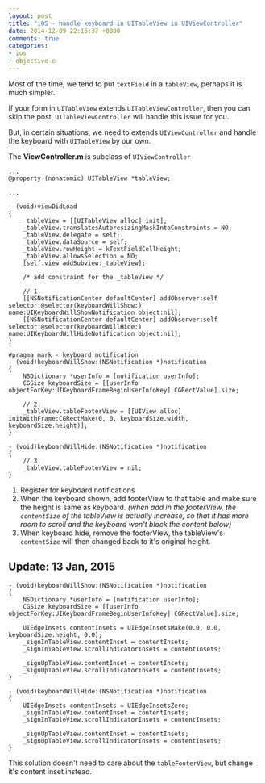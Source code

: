 ```yaml
---
layout: post
title: "iOS - handle keyboard in UITableView in UIViewController"
date: 2014-12-09 22:16:37 +0800
comments: true
categories: 
- ios
- objective-c
---
```


Most of the time, we tend to put `textField` in a `tableView`, perhaps it is much simpler.

If your form in `UITableView` extends `UITableViewController`, then you can skip the post, `UITableViewController` will handle this issue for you.

But, in certain situations, we need to extends `UIViewController` and handle the keyboard with `UITableView` by our own.

The **ViewController.m** is subclass of `UIViewController`

```obj-c
...
@property (nonatomic) UITableView *tableView;

...

- (void)viewDidLoad
{
    _tableView = [[UITableView alloc] init];
    _tableView.translatesAutoresizingMaskIntoConstraints = NO;
    _tableView.delegate = self;
    _tableView.dataSource = self;
    _tableView.rowHeight = kTextFieldCellHeight;
    _tableView.allowsSelection = NO;
    [self.view addSubview:_tableView];

    /* add constraint for the _tableView */

    // 1.
    [[NSNotificationCenter defaultCenter] addObserver:self selector:@selector(keyboardWillShow:) name:UIKeyboardWillShowNotification object:nil];
    [[NSNotificationCenter defaultCenter] addObserver:self selector:@selector(keyboardWillHide:) name:UIKeyboardWillHideNotification object:nil];
}

#pragma mark - keyboard notification
- (void)keyboardWillShow:(NSNotification *)notification
{
    NSDictionary *userInfo = [notification userInfo];
    CGSize keyboardSize = [[userInfo objectForKey:UIKeyboardFrameBeginUserInfoKey] CGRectValue].size;
    
    // 2.
    _tableView.tableFooterView = [[UIView alloc] initWithFrame:CGRectMake(0, 0, keyboardSize.width, keyboardSize.height)];
}

- (void)keyboardWillHide:(NSNotification *)notification
{
    // 3.
    _tableView.tableFooterView = nil;
}
```

1. Register for keyboard notifications
2. When the keyboard shown, add footerView to that table and make sure the height is same as keyboard.
_(when add in the footerView, the `contentSize` of the tableView is actually increase, so that
it has more room to scroll and the keyboard won't block the content below)_
3. When keyboard hide, remove the footerView, the tableView's `contentSize` will then changed back to
it's original height.

## Update: 13 Jan, 2015

```obj-c
- (void)keyboardWillShow:(NSNotification *)notification
{
    NSDictionary *userInfo = [notification userInfo];
    CGSize keyboardSize = [[userInfo objectForKey:UIKeyboardFrameBeginUserInfoKey] CGRectValue].size;
    
    UIEdgeInsets contentInsets = UIEdgeInsetsMake(0.0, 0.0, keyboardSize.height, 0.0);
    _signInTableView.contentInset = contentInsets;
    _signInTableView.scrollIndicatorInsets = contentInsets;
    
    _signUpTableView.contentInset = contentInsets;
    _signUpTableView.scrollIndicatorInsets = contentInsets;
}

- (void)keyboardWillHide:(NSNotification *)notification
{
    UIEdgeInsets contentInsets = UIEdgeInsetsZero;
    _signInTableView.contentInset = contentInsets;
    _signInTableView.scrollIndicatorInsets = contentInsets;
    
    _signUpTableView.contentInset = contentInsets;
    _signUpTableView.scrollIndicatorInsets = contentInsets;
}
```

This solution doesn't need to care about the `tableFooterView`, but change it's content inset instead.
